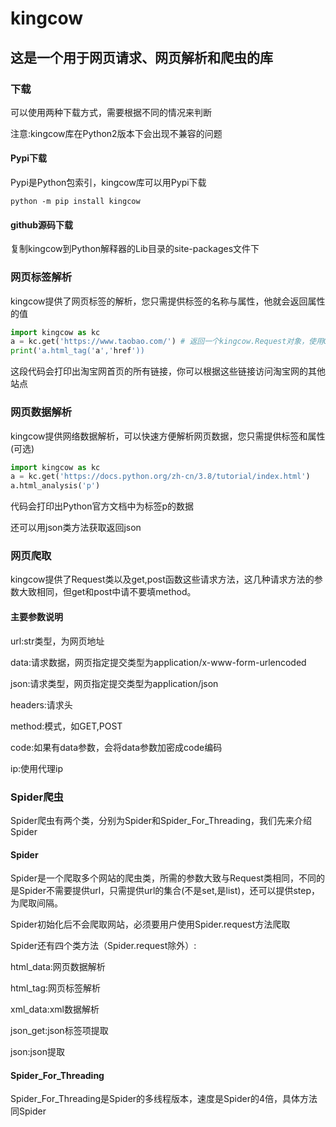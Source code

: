 # kingcow

## 这是一个用于网页请求、网页解析和爬虫的库

### 下载

可以使用两种下载方式，需要根据不同的情况来判断

注意:kingcow库在Python2版本下会出现不兼容的问题

#### Pypi下载

Pypi是Python包索引，kingcow库可以用Pypi下载

```
python -m pip install kingcow
```

#### github源码下载

复制kingcow到Python解释器的Lib目录的site-packages文件下


### 网页标签解析

kingcow提供了网页标签的解析，您只需提供标签的名称与属性，他就会返回属性的值

```Python
import kingcow as kc
a = kc.get('https://www.taobao.com/') # 返回一个kingcow.Request对象，使用GET发送请求
print('a.html_tag('a','href'))
```
这段代码会打印出淘宝网首页的所有链接，你可以根据这些链接访问淘宝网的其他站点

### 网页数据解析

kingcow提供网络数据解析，可以快速方便解析网页数据，您只需提供标签和属性(可选)

```Python
import kingcow as kc
a = kc.get('https://docs.python.org/zh-cn/3.8/tutorial/index.html')
a.html_analysis('p')
```
代码会打印出Python官方文档中为标签p的数据

还可以用json类方法获取返回json

### 网页爬取

kingcow提供了Request类以及get,post函数这些请求方法，这几种请求方法的参数大致相同，但get和post中请不要填method。

#### 主要参数说明

url:str类型，为网页地址

data:请求数据，网页指定提交类型为application/x-www-form-urlencoded

json:请求类型，网页指定提交类型为application/json

headers:请求头

method:模式，如GET,POST

code:如果有data参数，会将data参数加密成code编码

ip:使用代理ip

### Spider爬虫

Spider爬虫有两个类，分别为Spider和Spider_For_Threading，我们先来介绍Spider

#### Spider

Spider是一个爬取多个网站的爬虫类，所需的参数大致与Request类相同，不同的是Spider不需要提供url，只需提供url的集合(不是set,是list)，还可以提供step，为爬取间隔。

Spider初始化后不会爬取网站，必须要用户使用Spider.request方法爬取

Spider还有四个类方法（Spider.request除外）:

html_data:网页数据解析

html_tag:网页标签解析

xml_data:xml数据解析

json_get:json标签项提取

json:json提取

#### Spider_For_Threading

Spider_For_Threading是Spider的多线程版本，速度是Spider的4倍，具体方法同Spider

